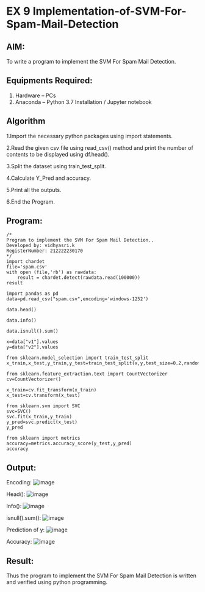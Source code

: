 # EX 9  Implementation-of-SVM-For-Spam-Mail-Detection

## AIM:
To write a program to implement the SVM For Spam Mail Detection.

## Equipments Required:
1. Hardware – PCs
2. Anaconda – Python 3.7 Installation / Jupyter notebook

## Algorithm
1.Import the necessary python packages using import statements.

2.Read the given csv file using read_csv() method and print the number of contents to be displayed using df.head().

3.Split the dataset using train_test_split.

4.Calculate Y_Pred and accuracy.

5.Print all the outputs.

6.End the Program.

## Program:
```
/*
Program to implement the SVM For Spam Mail Detection..
Developed by: vidhyasri.k
RegisterNumber: 212222230170 
*/
import chardet
file='spam.csv'
with open (file,'rb') as rawdata:
    result = chardet.detect(rawdata.read(100000))
result

import pandas as pd
data=pd.read_csv("spam.csv",encoding='windows-1252')

data.head()

data.info()

data.isnull().sum()

x=data["v1"].values
y=data["v2"].values

from sklearn.model_selection import train_test_split
x_train,x_test,y_train,y_test=train_test_split(x,y,test_size=0.2,random_state=0)

from sklearn.feature_extraction.text import CountVectorizer
cv=CountVectorizer()

x_train=cv.fit_transform(x_train)
x_test=cv.transform(x_test)

from sklearn.svm import SVC
svc=SVC()
svc.fit(x_train,y_train)
y_pred=svc.predict(x_test)
y_pred

from sklearn import metrics
accuracy=metrics.accuracy_score(y_test,y_pred)
accuracy
```

## Output:
Encoding:
![image](https://github.com/vidhyasrikachapalayam/Implementation-of-SVM-For-Spam-Mail-Detection/assets/119477817/d3717f36-ac19-4bfe-979a-362a933dc9eb)

Head():
![image](https://github.com/vidhyasrikachapalayam/Implementation-of-SVM-For-Spam-Mail-Detection/assets/119477817/0a694537-2052-41e4-8cd5-b5f3208ddaf9)

Info():
![image](https://github.com/vidhyasrikachapalayam/Implementation-of-SVM-For-Spam-Mail-Detection/assets/119477817/db21e1d4-7505-4f18-a042-5e8859340cfb)

isnull().sum():
![image](https://github.com/vidhyasrikachapalayam/Implementation-of-SVM-For-Spam-Mail-Detection/assets/119477817/ca8f8fe6-9ebf-445a-a881-2a0fb9a7a4c7)

Prediction of y:
![image](https://github.com/vidhyasrikachapalayam/Implementation-of-SVM-For-Spam-Mail-Detection/assets/119477817/7c965be3-d28d-4f71-b416-2cfbb0f7b4ca)

Accuracy:
![image](https://github.com/vidhyasrikachapalayam/Implementation-of-SVM-For-Spam-Mail-Detection/assets/119477817/9d8650ab-54e5-42f2-9029-ef8a7e96d603)


## Result:
Thus the program to implement the SVM For Spam Mail Detection is written and verified using python programming.

